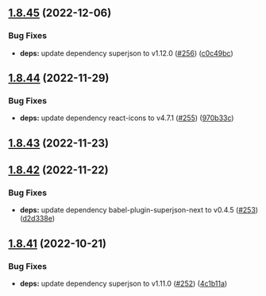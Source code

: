## [1.8.45](https://github.com/dds/bosabosa.org/compare/v1.8.44...v1.8.45) (2022-12-06)


### Bug Fixes

* **deps:** update dependency superjson to v1.12.0 ([#256](https://github.com/dds/bosabosa.org/issues/256)) ([c0c49bc](https://github.com/dds/bosabosa.org/commit/c0c49bcf254de0def4c865aea62b43de2df05c60))



## [1.8.44](https://github.com/dds/bosabosa.org/compare/v1.8.43...v1.8.44) (2022-11-29)


### Bug Fixes

* **deps:** update dependency react-icons to v4.7.1 ([#255](https://github.com/dds/bosabosa.org/issues/255)) ([970b33c](https://github.com/dds/bosabosa.org/commit/970b33ce1d0ef8a15d2929c12e469c730a31bd9a))



## [1.8.43](https://github.com/dds/bosabosa.org/compare/v1.8.42...v1.8.43) (2022-11-23)



## [1.8.42](https://github.com/dds/bosabosa.org/compare/v1.8.41...v1.8.42) (2022-11-22)


### Bug Fixes

* **deps:** update dependency babel-plugin-superjson-next to v0.4.5 ([#253](https://github.com/dds/bosabosa.org/issues/253)) ([d2d338e](https://github.com/dds/bosabosa.org/commit/d2d338eee386401b3485124264b3aeed7f06168b))



## [1.8.41](https://github.com/dds/bosabosa.org/compare/v1.8.40...v1.8.41) (2022-10-21)


### Bug Fixes

* **deps:** update dependency superjson to v1.11.0 ([#252](https://github.com/dds/bosabosa.org/issues/252)) ([4c1b11a](https://github.com/dds/bosabosa.org/commit/4c1b11ad6dabdfdad4e382f08ce4542634bcb37f))



